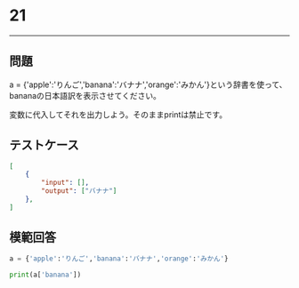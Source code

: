 # 21

---
## 問題

a = {'apple':'りんご','banana':'バナナ','orange':'みかん'}という辞書を使って、bananaの日本語訳を表示させてください。

変数に代入してそれを出力しよう。そのままprintは禁止です。

## テストケース

```json
[
	{
		"input": [],
		"output": ["バナナ"]
  	},
]
```

## 模範回答
```python
a = {'apple':'りんご','banana':'バナナ','orange':'みかん'}

print(a['banana'])
```
